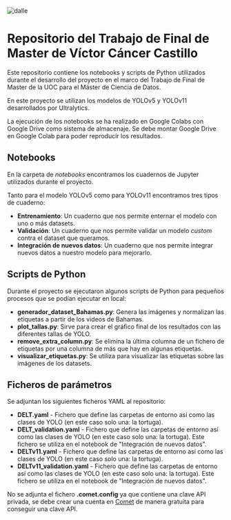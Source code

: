 ![dalle](https://github.com/user-attachments/assets/4d525d5b-5043-44fc-a48c-832dcd31b2cf)

# Repositorio del Trabajo de Final de Master de Víctor Cáncer Castillo

Este repositorio contiene los notebooks y scripts de Python utilizados durante el desarrollo del proyecto en el marco del Trabajo de Final de Master de la UOC para el Máster de Ciencia de Datos.

En este proyecto se utilizan los modelos de YOLOv5 y YOLOv11 desarrollados por Ultralytics. 

La ejecución de los notebooks se ha realizado en Google Colabs con Google Drive como sistema de almacenaje. Se debe montar Google Drive en Google Colab para poder reproducir los resultados.

## Notebooks

En la carpeta de _notebooks_ encontramos los cuadernos de Jupyter utilizados durante el proyecto. 

Tanto para el modelo YOLOv5 como para YOLOv11 encontramos tres tipos de cuaderno: 
* **Entrenamiento**: Un cuaderno que nos permite enternar el modelo con uno o más datasets.
* **Validación**: Un cuaderno que nos permite validar un modelo _custom_ contra el dataset que queramos.
* **Integración de nuevos datos**: Un cuaderno que nos permite integrar nuevos datos a nuestro modelo para mejorarlo.

## Scripts de Python

Durante el proyecto se ejecutaron algunos scripts de Python para pequeños procesos que se podían ejecutar en local:
* **generador_dataset_Bahamas.py**: Genera las imágenes y normalizan las etiquetas a partir de los videos de Bahamas.
* **plot_tallas.py**: Sirve para crear el gráfico final de los resultados con las diferentes tallas de YOLO.
* **remove_extra_column.py**: Se elimina la última columna de un fichero de etiquetas por una columna de más que hay en algunas etiquetas.
* **visualizar_etiquetas.py**: Se utiliza para visualizar las etiquetas sobre las imágenes de los datasets.

## Ficheros de parámetros

Se adjuntan los siguientes ficheros YAML al repositorio: 
* **DELT.yaml** - Fichero que define las carpetas de entorno así como las clases de YOLO (en este caso solo una: la tortuga).
* **DELT_validation.yaml** - Fichero que define las carpetas de entorno así como las clases de YOLO (en este caso solo una: la tortuga). Este fichero se utiliza en el notebook de "Integración de nuevos datos".
* **DELTv11.yaml** - Fichero que define las carpetas de entorno así como las clases de YOLO (en este caso solo una: la tortuga).
* **DELTv11_validation.yaml** - Fichero que define las carpetas de entorno así como las clases de YOLO (en este caso solo una: la tortuga). Este fichero se utiliza en el notebook de "Integración de nuevos datos".

No se adjunta el fichero **.comet.config** ya que contiene una clave API privada, se debe crear una cuenta en [Comet](https://www.comet.com/site/) de manera gratuita para conseguir una clave API.
